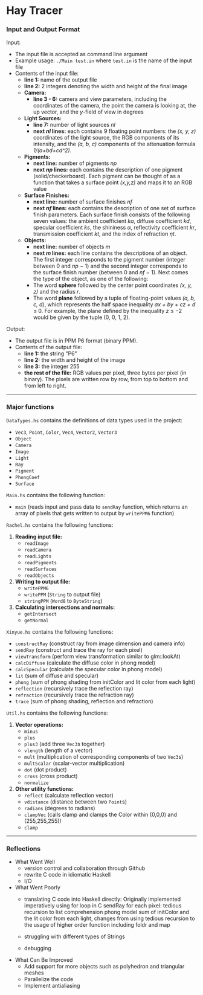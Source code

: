 # Hay Tracer

### Input and Output Format
Input:
- The input file is accepted as command line argument
- Example usage: `./Main test.in` where `test.in` is the name of the input file
- Contents of the input file:
  - **line 1:** name of the output file
  - **line 2:** 2 integers denoting the width and height of the final image
  - **Camera:**
    - **line 3 - 6:** camera and view parameters, including the coordinates of the camera, the point the camera is looking at, the up vector, and the *y*-field of view in degrees
  - **Light Sources:**
    - **line 7:** number of light sources *nl*
    - **next *nl* lines:** each contains 9 floating point numbers: the *(x, y, z)* coordinates of the light source, the RGB components of its intensity, and the *(a, b, c)* components of the attenuation formula *1/(a+bd+cd^2)*.
  - **Pigments:**
    - **next line:** number of pigments *np*
    - **next *np* lines:** each contains the description of one pigment (solid/checkerboard). Each pigment can be thought of as a function that takes a surface point *(x,y,z)* and maps it to an RGB value
  - **Surface Finishes:**
    - **next line:** number of surface finishes *nf*
    - **next *nf* lines:** each contains the description of one set of surface finish parameters. Each surface finish consists of the following seven values: the ambient coefficient *ka*, diffuse coefficient *kd*, specular coefficient *ks*, the shininess *α*, reflectivity coefficient *kr*, transmission coefficient *kt*, and the index of refraction *ηt*.
  - **Objects:**
    - **next line:** number of objects *m*
    - **next *m* lines:** each line contains the descriptions of an object. The first integer corresponds to the pigment number (integer between 0 and *np* − 1) and the second integer corresponds to the surface finish number (between 0 and *nf* − 1). Next comes the type of the object, as one of the following:
    - The word **sphere** followed by the center point coordinates *(x, y, z)* and the radius *r*.
    - The word **plane** followed by a tuple of floating-point values *(a, b, c, d)*, which represents the half space inequality *ax + by + cz + d* ≤ 0. For example, the plane defined by the inequality *z* ≤ −2 would be given by the tuple (0, 0, 1, 2).

Output:
- The output file is in PPM P6 format (binary PPM).
- Contents of the output file:
  - **line 1:** the string "P6"
  - **line 2:** the width and height of the image
  - **line 3:** the integer 255
  - **the rest of the file:** RGB values per pixel, three bytes per pixel (in binary). The pixels are written row by row, from top to bottom and from left to right.


---

### Major functions
`DataTypes.hs` contains the definitions of data types used in the project:
- `Vec3`, `Point`, `Color`, `Vec4`, `Vector2`, `Vector3`
- `Object`
- `Camera`
- `Image`
- `Light`
- `Ray`
- `Pigment`
- `PhongCoef`
- `Surface`


`Main.hs` contains the following function:
- `main` (reads input and pass data to `sendRay` function, which returns an array of pixels that gets
  written to output by `writePPM6` function)


`Rachel.hs` contains the following functions:
1. **Reading input file:**
   - `readImage`
   - `readCamera`
   - `readLights`
   - `readPigments`
   - `readSurfaces`
   - `readObjects`
2. **Writing to output file:**
   - `writePPM6`
   - `writePPM` (`String` to output file)
   - `stringPPM` (`Word8` to `ByteString`)
3. **Calculating intersections and normals:**
   - `getIntersect`
   - `getNormal`


`Xinyue.hs` contains the following functions:
- `constructRay` (construct ray from image dimension and camera info)
- `sendRay` (construct and trace the ray for each pixel)
- `viewTransform` (perform view transformation similar to glm::lookAt)
- `calcDiffuse` (calculate the diffuse color in phong model)
- `calcSpecular` (calculate the specular color in phong model)
- `lit` (sum of diffuse and specular)
- `phong` (sum of phong shading from initColor and lit color from each light)
- `reflection` (recursively trace the reflection ray)
- `refraction` (recursively trace the refraction ray)
- `trace` (sum of phong shading, reflection and refraction)


`Util.hs` contains the following functions:
1. **Vector operations:**
   - `minus`
   - `plus`
   - `plus3` (add three `Vec3`s together)
   - `vlength` (length of a vector)
   - `mult` (multiplication of corresponding components of two `Vec3`s)
   - `multScalar` (scalar-vector multiplication)
   - `dot` (dot product)
   - `cross` (cross product)
   - `normalize`
2. **Other utility functions:**
   - `reflect` (calculate reflection vector)
   - `vdistance` (distance between two `Point`s)
   - `radians` (degrees to radians)
   - `clampVec` (calls clamp and clamps the Color within (0,0,0) and (255,255,255))
   - `clamp`

---

### Reflections
- What Went Well
  - version control and collaboration through Github
  - rewrite C code in idiomatic Haskell
  - I/O
- What Went Poorly
  - translating C code into Haskell directly: Originally implemented imperatively using for loop in C
  sendRay for each pixel: tedious recursion to list comprehension
  phong model sum of initColor and the lit color from each light, changes from using tedious recursion
  to the usage of higher order function including foldr and map

  - struggling with different types of Strings
  - debugging
- What Can Be Improved
  - Add support for more objects such as polyhedron and triangular meshes
  - Parallelize the code
  - Implement antialiasing
